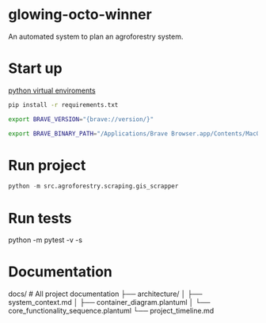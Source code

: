 # glowing-octo-winner
An automated system to plan an agroforestry system.

# Start up
[python virtual enviroments](https://packaging.python.org/en/latest/guides/installing-using-pip-and-virtual-environments/#create-and-use-virtual-environments)

```bash
pip install -r requirements.txt

export BRAVE_VERSION="{brave://version/}"

export BRAVE_BINARY_PATH="/Applications/Brave Browser.app/Contents/MacOS/Brave Browser"
```

# Run project
```python
python -m src.agroforestry.scraping.gis_scrapper
```

# Run tests

python -m pytest -v -s

# Documentation 
docs/                 # All project documentation
├── architecture/
│   ├── system_context.md
│   ├── container_diagram.plantuml
│   └── core_functionality_sequence.plantuml
└── project_timeline.md